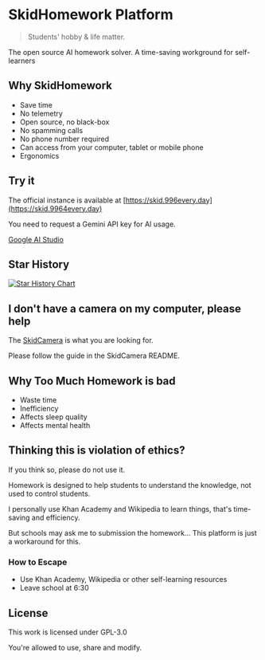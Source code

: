 # SkidHomework Platform

> Students' hobby & life matter.

The open source AI homework solver. A time-saving workground for self-learners

## Why SkidHomework

- Save time
- No telemetry
- Open source, no black-box
- No spamming calls
- No phone number required
- Can access from your computer, tablet or mobile phone
- Ergonomics

## Try it

The official instance is available at [https://skid.996every.day](https://skid.9964every.day)

You need to request a Gemini API key for AI usage.

[Google AI Studio](https://aistudio.google.com/api-keys)

## Star History

[![Star History Chart](https://api.star-history.com/svg?repos=cubewhy/skid-homework&type=Date)](https://www.star-history.com/#cubewhy/skid-homework&Date)

## I don't have a camera on my computer, please help

The [SkidCamera](https://github.com/cubewhy/SkidCamera)
is what you are looking for.

Please follow the guide in the SkidCamera README.

## Why Too Much Homework is bad

- Waste time
- Inefficiency
- Affects sleep quality
- Affects mental health

## Thinking this is violation of ethics?

If you think so, please do not use it.

Homework is designed to help students to understand the knowledge,
not used to control students.

I personally use Khan Academy and Wikipedia to learn things,
that's time-saving and efficiency.

But schools may ask me to submission the homework...
This platform is just a workaround for this.

### How to Escape

- Use Khan Academy, Wikipedia or other self-learning resources
- Leave school at 6:30

## License

This work is licensed under GPL-3.0

You're allowed to use, share and modify.
